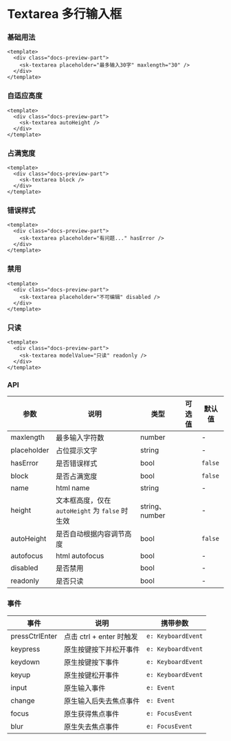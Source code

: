 # Textarea 多行输入框

### 基础用法

<div class="docs-preview-part">
  <sk-textarea placeholder="最多输入30字" maxlength="30" />
</div>

```vue
<template>
  <div class="docs-preview-part">
    <sk-textarea placeholder="最多输入30字" maxlength="30" />
  </div>
</template>
```

### 自适应高度

<div class="docs-preview-part">
  <sk-textarea autoHeight />
</div>

```vue
<template>
  <div class="docs-preview-part">
    <sk-textarea autoHeight />
  </div>
</template>
```

### 占满宽度

<div class="docs-preview-part">
  <sk-textarea block />
</div>

```vue
<template>
  <div class="docs-preview-part">
    <sk-textarea block />
  </div>
</template>
```

### 错误样式

<div class="docs-preview-part">
  <sk-textarea placeholder="有问题..." hasError />
</div>

```vue
<template>
  <div class="docs-preview-part">
    <sk-textarea placeholder="有问题..." hasError />
  </div>
</template>
```

### 禁用

<div class="docs-preview-part">
  <sk-textarea placeholder="不可编辑" disabled />
</div>

```vue
<template>
  <div class="docs-preview-part">
    <sk-textarea placeholder="不可编辑" disabled />
  </div>
</template>
```

### 只读

<div class="docs-preview-part">
  <sk-textarea modelValue="只读" readonly />
</div>

```vue
<template>
  <div class="docs-preview-part">
    <sk-textarea modelValue="只读" readonly />
  </div>
</template>
```

### API

| 参数        | 说明                                            | 类型           | 可选值 | 默认值  |
| ----------- | ----------------------------------------------- | -------------- | ------ | ------- |
| maxlength   | 最多输入字符数                                  | number         |        | -       |
| placeholder | 占位提示文字                                    | string         |        | -       |
| hasError    | 是否错误样式                                    | bool           |        | `false` |
| block       | 是否占满宽度                                    | bool           |        | `false` |
| name        | html name                                       | string         |        | -       |
| height      | 文本框高度，仅在 `autoHeight` 为 `false` 时生效 | string、number |        | -       |
| autoHeight  | 是否自动根据内容调节高度                        | bool           |        | `false` |
| autofocus   | html autofocus                                  | bool           |        | -       |
| disabled    | 是否禁用                                        | bool           |        | -       |
| readonly    | 是否只读                                        | bool           |        | -       |

### 事件

| 事件           | 说明                     | 携带参数           |
| -------------- | ------------------------ | ------------------ |
| pressCtrlEnter | 点击 ctrl + enter 时触发 | `e: KeyboardEvent` |
| keypress       | 原生按键按下并松开事件   | `e: KeyboardEvent` |
| keydown        | 原生按键按下事件         | `e: KeyboardEvent` |
| keyup          | 原生按键松开事件         | `e: KeyboardEvent` |
| input          | 原生输入事件             | `e: Event`         |
| change         | 原生输入后失去焦点事件   | `e: Event`         |
| focus          | 原生获得焦点事件         | `e: FocusEvent`    |
| blur           | 原生失去焦点事件         | `e: FocusEvent`    |

